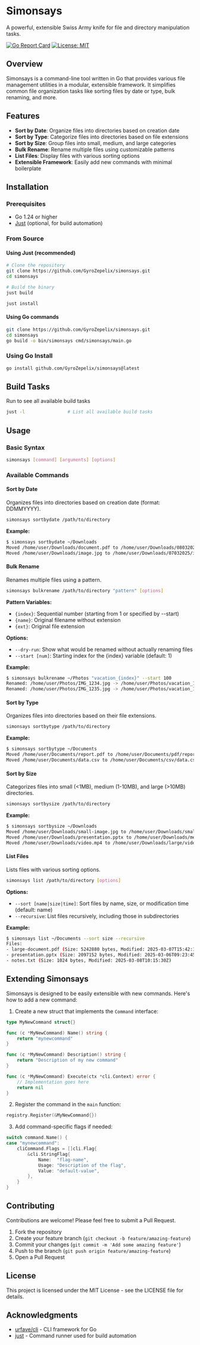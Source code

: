 # Simonsays

A powerful, extensible Swiss Army knife for file and directory manipulation tasks.

[![Go Report Card](https://goreportcard.com/badge/github.com/GyroZepelix/simonsays)](https://goreportcard.com/report/github.com/GyroZepelix/simonsays)
[![License: MIT](https://img.shields.io/badge/License-MIT-yellow.svg)](https://opensource.org/licenses/MIT)

## Overview

Simonsays is a command-line tool written in Go that provides various file management utilities in a modular, extensible framework. It simplifies common file organization tasks like sorting files by date or type, bulk renaming, and more.

## Features

- **Sort by Date**: Organize files into directories based on creation date
- **Sort by Type**: Categorize files into directories based on file extensions
- **Sort by Size**: Group files into small, medium, and large categories
- **Bulk Rename**: Rename multiple files using customizable patterns
- **List Files**: Display files with various sorting options
- **Extensible Framework**: Easily add new commands with minimal boilerplate

## Installation

### Prerequisites

- Go 1.24 or higher
- [Just](https://github.com/casey/just) (optional, for build automation)

### From Source

#### Using Just (recommended)

```bash
# Clone the repository
git clone https://github.com/GyroZepelix/simonsays.git
cd simonsays

# Build the binary
just build

just install
```

#### Using Go commands

```bash
git clone https://github.com/GyroZepelix/simonsays.git
cd simonsays
go build -o bin/simonsays cmd/simonsays/main.go
```

### Using Go Install

```bash
go install github.com/GyroZepelix/simonsays@latest
```

## Build Tasks

Run to see all available build tasks

```bash
just -l                # List all available build tasks
```

## Usage

### Basic Syntax

```bash
simonsays [command] [arguments] [options]
```

### Available Commands

#### Sort by Date

Organizes files into directories based on creation date (format: DDMMYYYY).

```bash
simonsays sortbydate /path/to/directory
```

**Example:**
```bash
$ simonsays sortbydate ~/Downloads
Moved /home/user/Downloads/document.pdf to /home/user/Downloads/08032025/document.pdf
Moved /home/user/Downloads/image.jpg to /home/user/Downloads/07032025/image.jpg
```

#### Bulk Rename

Renames multiple files using a pattern.

```bash
simonsays bulkrename /path/to/directory "pattern" [options]
```

**Pattern Variables:**
- `{index}`: Sequential number (starting from 1 or specified by --start)
- `{name}`: Original filename without extension
- `{ext}`: Original file extension

**Options:**
- `--dry-run`: Show what would be renamed without actually renaming files
- `--start [num]`: Starting index for the {index} variable (default: 1)

**Example:**
```bash
$ simonsays bulkrename ~/Photos "vacation_{index}" --start 100
Renamed: /home/user/Photos/IMG_1234.jpg -> /home/user/Photos/vacation_100.jpg
Renamed: /home/user/Photos/IMG_1235.jpg -> /home/user/Photos/vacation_101.jpg
```

#### Sort by Type

Organizes files into directories based on their file extensions.

```bash
simonsays sortbytype /path/to/directory
```

**Example:**
```bash
$ simonsays sortbytype ~/Documents
Moved /home/user/Documents/report.pdf to /home/user/Documents/pdf/report.pdf
Moved /home/user/Documents/data.csv to /home/user/Documents/csv/data.csv
```

#### Sort by Size

Categorizes files into small (<1MB), medium (1-10MB), and large (>10MB) directories.

```bash
simonsays sortbysize /path/to/directory
```

**Example:**
```bash
$ simonsays sortbysize ~/Downloads
Moved /home/user/Downloads/small-image.jpg to /home/user/Downloads/small/small-image.jpg
Moved /home/user/Downloads/presentation.pptx to /home/user/Downloads/medium/presentation.pptx
Moved /home/user/Downloads/video.mp4 to /home/user/Downloads/large/video.mp4
```

#### List Files

Lists files with various sorting options.

```bash
simonsays list /path/to/directory [options]
```

**Options:**
- `--sort [name|size|time]`: Sort files by name, size, or modification time (default: name)
- `--recursive`: List files recursively, including those in subdirectories

**Example:**
```bash
$ simonsays list ~/Documents --sort size --recursive
Files:
- large-document.pdf (Size: 5242880 bytes, Modified: 2025-03-07T15:42:12Z)
- presentation.pptx (Size: 2097152 bytes, Modified: 2025-03-06T09:23:45Z)
- notes.txt (Size: 1024 bytes, Modified: 2025-03-08T10:15:30Z)
```

## Extending Simonsays

Simonsays is designed to be easily extensible with new commands. Here's how to add a new command:

1. Create a new struct that implements the `Command` interface:
```go
type MyNewCommand struct{}

func (c *MyNewCommand) Name() string {
    return "mynewcommand"
}

func (c *MyNewCommand) Description() string {
    return "Description of my new command"
}

func (c *MyNewCommand) Execute(ctx *cli.Context) error {
    // Implementation goes here
    return nil
}
```

2. Register the command in the `main` function:
```go
registry.Register(&MyNewCommand{})
```

3. Add command-specific flags if needed:
```go
switch command.Name() {
case "mynewcommand":
    cliCommand.Flags = []cli.Flag{
        &cli.StringFlag{
            Name:  "flag-name",
            Usage: "Description of the flag",
            Value: "default-value",
        },
    }
}
```

## Contributing

Contributions are welcome! Please feel free to submit a Pull Request.

1. Fork the repository
2. Create your feature branch (`git checkout -b feature/amazing-feature`)
3. Commit your changes (`git commit -m 'Add some amazing feature'`)
4. Push to the branch (`git push origin feature/amazing-feature`)
5. Open a Pull Request

## License

This project is licensed under the MIT License - see the LICENSE file for details.

## Acknowledgments

- [urfave/cli](https://github.com/urfave/cli) - CLI framework for Go
- [just](https://github.com/casey/just) - Command runner used for build automation
